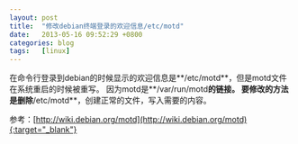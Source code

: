 ```yaml
---
layout: post
title:  "修改debian终端登录的欢迎信息/etc/motd"
date:   2013-05-16 09:52:29 +0800
categories: blog
tags:   [linux]
---
```

在命令行登录到debian的时候显示的欢迎信息是**/etc/motd**，但是motd文件在系统重启的时候被重写。
因为motd是**/var/run/motd**的链接。
要修改的方法是删除**/etc/motd**，创建正常的文件，写入需要的内容。

参考：[http://wiki.debian.org/motd](http://wiki.debian.org/motd){:target="_blank"}